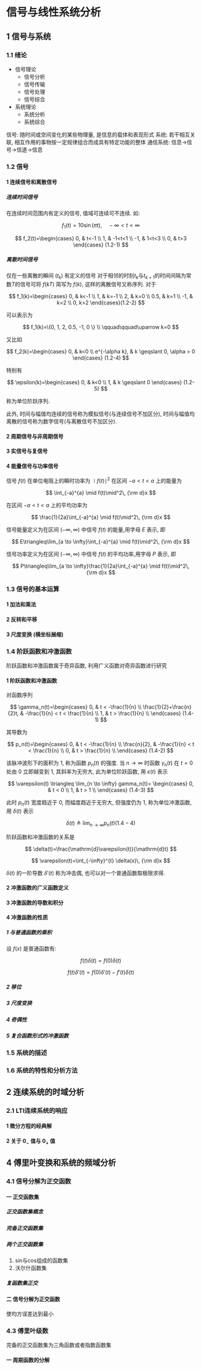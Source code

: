 # 信号与线性系统分析

## 1 信号与系统

### 1.1 绪论

- 信号理论
    - 信号分析
    - 信号传输
    - 信号处理
    - 信号综合
- 系统理论
    - 系统分析
    - 系统综合

信号: 随时间或空间变化的某些物理量, 是信息的载体和表现形式
系统: 若干相互关联, 相互作用的事物按一定规律组合而成具有特定功能的整体
通信系统: 信息→信号→信道→信息

### 1.2 信号

#### 1 连续信号和离散信号

##### 连续时间信号

在连续时间范围内有定义的信号, 值域可连续可不连续.
如:

$$
f_1(t)=10\sin(\pi t), \quad -\infty<t<\infty
$$

$$
f_2(t)=\begin{cases}
0, & t<-1 \\
1, & -1<t<1 \\
-1, & 1<t<3 \\
0, & t>3
\end{cases} (1.2-1)
$$

##### 离散时间信号

仅在一些离散的瞬间 ($t_k$) 有定义的信号
对于相邻的时刻$t_k$与$t_{k+1}$的时间间隔为常数$T$的信号可将 $f(kT)$ 简写为 $f(k)$, 这样的离散信号又称序列.
对于

$$
f_1(k)=\begin{cases}
0, & k<-1 \\
1, & k=-1 \\
2, & k=0 \\
0.5, & k=1 \\
-1, & k=2 \\
0, k>2
\end{cases}(1.2-2)
$$

可以表示为

$$
f_1(k)=\{0, 1, 2, 0.5, -1, 0 \} \\
\qquad\qquad\uparrow k=0
$$

又比如

$$
f_2(k)=\begin{cases}
0, & k<0 \\
e^{-\alpha k}, & k \geqslant 0, \alpha > 0
\end{cases} (1.2-4)
$$

特别有

$$
\epsilon(k)=\begin{cases}
0, & k<0 \\
1, & k \geqslant 0
\end{cases} (1.2-5)
$$

称为单位阶跃序列.

此外, 时间与幅值均连续的信号称为模拟信号(与连续信号不加区分),
时间与幅值均离散的信号称为数字信号(与离散信号不加区分).

#### 2 周期信号与非周期信号

#### 3 实信号与复信号

#### 4 能量信号与功率信号

信号 $f(t)$ 在单位电阻上的瞬时功率为 $\mid f(t)\mid^2$ 在区间 $-a<t<a$ 上的能量为

$$
\int_{-a}^{a} \mid f(t)\mid^2\, {\rm d}x
$$

在区间 $-a<t<a$ 上的平均功率为

$$
\frac{1}{2a}\int_{-a}^{a} \mid f(t)\mid^2\, {\rm d}x
$$

信号能量定义为在区间 $(-\infty, \infty)$ 中信号 $f(t)$ 的能量,用字母 $E$ 表示, 即

$$
E\triangleq\lim_{a \to \infty}\int_{-a}^{a} \mid f(t)\mid^2\, {\rm d}x
$$

信号功率定义为在区间 $(-\infty, \infty)$ 中信号 $f(t)$ 的平均功率,用字母 $P$ 表示, 即

$$
P\triangleq\lim_{a \to \infty}\frac{1}{2a}\int_{-a}^{a} \mid f(t)\mid^2\, {\rm d}x
$$

### 1.3 信号的基本运算

#### 1 加法和乘法

#### 2 反转和平移

#### 3 尺度变换 (横坐标展缩)

### 1.4 阶跃函数和冲激函数

阶跃函数和冲激函数属于奇异函数, 利用广义函数对奇异函数进行研究

#### 1 阶跃函数和冲激函数

对函数序列

$$
\gamma_n(t)=\begin{cases}
0, & t < -\frac{1}{n} \\
\frac{1}{2}+\frac{n}{2}t, & -\frac{1}{n} < t < \frac{1}{n} \\
1, & t > \frac{1}{n} \\
\end{cases} (1.4-1)
$$

其导数为

$$
p_n(t)=\begin{cases}
0, & t < -\frac{1}{n} \\
\frac{n}{2}, & -\frac{1}{n} < t < \frac{1}{n} \\
0, & t > \frac{1}{n} \\
\end{cases} (1.4-2)
$$

该脉冲波形下的面积为 1, 称为函数 $p_n(t)$ 的强度.
当 $n \to \infty$ 时函数 $\gamma_n(t)$ 在 $t=0$ 处由 $0$ 立即越变到 $1$, 其斜率为无穷大, 此为单位阶跃函数, 用 $\varepsilon(t)$ 表示

$$
\varepsilon(t) \triangleq \lim_{n \to \infty} gamma_n(t)=
\begin{cases}
0, & t < 0 \\
1, & t > 1 \\
\end{cases} (1.4-3)
$$

此时 $p_n(t)$ 宽度趋近于 $0$, 而幅度趋近于无穷大, 但强度仍为 $1$, 称为单位冲激函数, 用 $\delta(t)$ 表示

$$
\delta(t) \triangleq \lim_{n \to \infty} p_n(t) (1.4-4)
$$

阶跃函数和冲激函数的关系是

$$
\delta(t)=\frac{\mathrm{d}\varepsilon(t)}{\mathrm{d}t}
$$

$$
\varepsilon(t)=\int_{-\infty}^{t} \delta(x)\, {\rm d}x
$$

$\delta(t)$ 的一阶导数 $\delta'(t)$ 称为冲击偶, 也可以对一个普通函数取极限求得.

#### 2 冲激函数的广义函数定义

#### 3 冲激函数的导数和积分

#### 4 冲激函数的性质

##### 1 与普通函数的乘积

设 $f(x)$ 是普通函数有:

$$
f(t)\delta(t)=f(0)\delta(t)
$$

$$
f(t)\delta'(t)=f(0)\delta'(t)-f'(t)\delta(t)
$$

##### 2 移位

##### 3 尺度变换

##### 4 奇偶性

##### 5 复合函数形式的冲激函数

### 1.5 系统的描述

### 1.6 系统的特性和分析方法

## 2 连续系统的时域分析

### 2.1 LTI连续系统的响应

#### 1 微分方程的经典解

#### 2 关于 $0_-$ 值与 $0_+$ 值

## 4 傅里叶变换和系统的频域分析

### 4.1 信号分解为正交函数

#### 一 正交函数集

##### 正交函数集概念

##### 完备正交函数集

##### 两个正交函数集

1. sin与cos组成的函数集
2. 沃尔什函数集

##### 复函数集正交

#### 二 信号分解为正交函数

使均方误差达到最小

### 4.3 傅里叶级数

完备的正交函数集为三角函数或者指数函数集

#### 一 周期函数的分解
